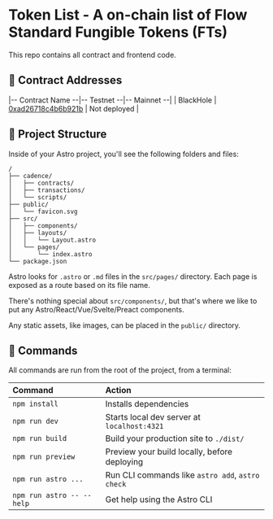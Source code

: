 # Token List - A on-chain list of Flow Standard Fungible Tokens (FTs)

This repo contains all contract and frontend code.

## 🔗 Contract Addresses

|-- Contract Name --|-- Testnet --|-- Mainnet --|
| BlackHole | [0xad26718c4b6b921b](https://contractbrowser.com/A.ad26718c4b6b921b.BlackHole) | Not deployed |

## 🚀 Project Structure

Inside of your Astro project, you'll see the following folders and files:

```text
/
├── cadence/
│   ├── contracts/
│   ├── transactions/
│   └── scripts/
├── public/
│   └── favicon.svg
├── src/
│   ├── components/
│   ├── layouts/
│   │   └── Layout.astro
│   └── pages/
│       └── index.astro
└── package.json
```

Astro looks for `.astro` or `.md` files in the `src/pages/` directory. Each page is exposed as a route based on its file name.

There's nothing special about `src/components/`, but that's where we like to put any Astro/React/Vue/Svelte/Preact components.

Any static assets, like images, can be placed in the `public/` directory.

## 🧞 Commands

All commands are run from the root of the project, from a terminal:

| Command                   | Action                                           |
| :------------------------ | :----------------------------------------------- |
| `npm install`             | Installs dependencies                            |
| `npm run dev`             | Starts local dev server at `localhost:4321`      |
| `npm run build`           | Build your production site to `./dist/`          |
| `npm run preview`         | Preview your build locally, before deploying     |
| `npm run astro ...`       | Run CLI commands like `astro add`, `astro check` |
| `npm run astro -- --help` | Get help using the Astro CLI                     |
